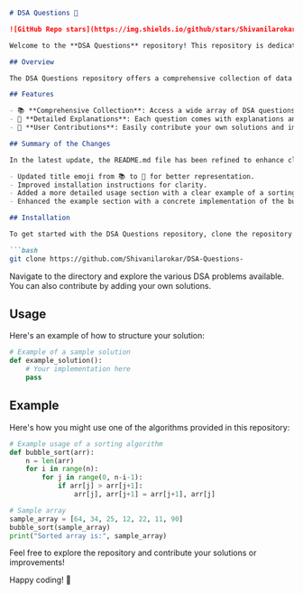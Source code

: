 ```markdown
# DSA Questions 📖

![GitHub Repo stars](https://img.shields.io/github/stars/Shivanilarokar/DSA-Questions-) ![GitHub forks](https://img.shields.io/github/forks/Shivanilarokar/DSA-Questions-) ![GitHub issues](https://img.shields.io/github/issues/Shivanilarokar/DSA-Questions-)

Welcome to the **DSA Questions** repository! This repository is dedicated to Data Structures and Algorithms (DSA) problems, providing a platform for users to practice and improve their coding skills. It aims to help developers understand various algorithms and data structures through practical examples.

## Overview

The DSA Questions repository offers a comprehensive collection of data structures and algorithms problems for practice and learning.

## Features

- 📚 **Comprehensive Collection**: Access a wide array of DSA questions.
- 📖 **Detailed Explanations**: Each question comes with explanations and sample solutions.
- 🤝 **User Contributions**: Easily contribute your own solutions and improvements.

## Summary of the Changes

In the latest update, the README.md file has been refined to enhance clarity and presentation. Key changes include:

- Updated title emoji from 📚 to 📖 for better representation.
- Improved installation instructions for clarity.
- Added a more detailed usage section with a clear example of a sorting algorithm.
- Enhanced the example section with a concrete implementation of the bubble sort algorithm.

## Installation

To get started with the DSA Questions repository, clone the repository to your local machine:

```bash
git clone https://github.com/Shivanilarokar/DSA-Questions-
```

Navigate to the directory and explore the various DSA problems available. You can also contribute by adding your own solutions.

## Usage

Here's an example of how to structure your solution:

```python
# Example of a sample solution
def example_solution():
    # Your implementation here
    pass
```

## Example

Here's how you might use one of the algorithms provided in this repository:

```python
# Example usage of a sorting algorithm
def bubble_sort(arr):
    n = len(arr)
    for i in range(n):
        for j in range(0, n-i-1):
            if arr[j] > arr[j+1]:
                arr[j], arr[j+1] = arr[j+1], arr[j]

# Sample array
sample_array = [64, 34, 25, 12, 22, 11, 90]
bubble_sort(sample_array)
print("Sorted array is:", sample_array)
```

Feel free to explore the repository and contribute your solutions or improvements!

Happy coding! 🎉
```